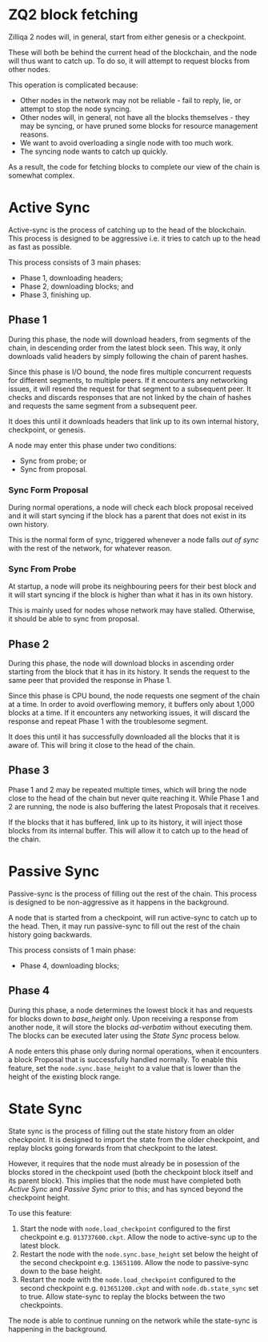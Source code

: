 # ZQ2 block fetching

Zilliqa 2 nodes will, in general, start from either genesis or a checkpoint.

These will both be behind the current head of the blockchain, and the node will thus want to catch up. To do so, it will attempt to request blocks from other nodes.

This operation is complicated because:

- Other nodes in the network may not be reliable - fail to reply, lie, or attempt to stop the node syncing.
- Other nodes will, in general, not have all the blocks themselves - they may be syncing, or have pruned some blocks for resource management reasons.
- We want to avoid overloading a single node with too much work.
- The syncing node wants to catch up quickly.

As a result, the code for fetching blocks to complete our view of the chain is somewhat complex.

# Active Sync

Active-sync is the process of catching up to the head of the blockchain.
This process is designed to be aggressive i.e. it tries to catch up to the head as fast as possible.

This process consists of 3 main phases:
- Phase 1, downloading headers;
- Phase 2, downloading blocks; and
- Phase 3, finishing up.

## Phase 1

During this phase, the node will download headers, from segments of the chain, in descending order from the latest block seen. This way, it only downloads valid headers by simply following the chain of parent hashes.

Since this phase is I/O bound, the node fires multiple concurrent requests for different segments, to multiple peers. If it encounters any networking issues, it will resend the request for that segment to a subsequent peer. It checks and discards responses that are not linked by the chain of hashes and requests the same segment from a subsequent peer.

It does this until it downloads headers that link up to its own internal history, checkpoint, or genesis.

A node may enter this phase under two conditions:
- Sync from probe; or
- Sync from proposal.

### Sync Form Proposal

During normal operations, a node will check each block proposal received and it will start syncing if the block has a parent that does not exist in its own history.

This is the normal form of sync, triggered whenever a node falls *out of sync* with the rest of the network, for whatever reason.

### Sync From Probe

At startup, a node will probe its neighbouring peers for their best block and it will start syncing if the block is higher than what it has in its own history.

This is mainly used for nodes whose network may have stalled. Otherwise, it should be able to sync from proposal.

## Phase 2

During this phase, the node will download blocks in ascending order starting from the block that it has in its history. It sends the request to the same peer that provided the response in Phase 1.

Since this phase is CPU bound, the node requests one segment of the chain at a time. In order to avoid overflowing memory, it buffers only about 1,000 blocks at a time. If it encounters any networking issues, it will discard the response and repeat Phase 1 with the troublesome segment.

It does this until it has successfully downloaded all the blocks that it is aware of. This will bring it close to the head of the chain.

## Phase 3

Phase 1 and 2 may be repeated multiple times, which will bring the node close to the head of the chain but never quite reaching it. While Phase 1 and 2 are running, the node is also buffering the latest Proposals that it receives.

If the blocks that it has buffered, link up to its history, it will inject those blocks from its internal buffer. This will allow it to catch up to the head of the chain.

# Passive Sync

Passive-sync is the process of filling out the rest of the chain. This process is designed to be non-aggressive as it happens in the background.

A node that is started from a checkpoint, will run active-sync to catch up to the head. Then, it may run passive-sync to fill out the rest of the chain history going backwards.

This process consists of 1 main phase:
- Phase 4, downloading blocks;

## Phase 4

During this phase, a node determines the lowest block it has and requests for blocks down to *base_height* only.
Upon receiving a response from another node, it will store the blocks *ad-verbatim* without executing them.
The blocks can be executed later using the *State Sync* process below.

A node enters this phase only during normal operations, when it encounters a block Proposal that is successfully handled normally.
To enable this feature, set the `node.sync.base_height` to a value that is lower than the height of the existing block range.

# State Sync

State sync is the process of filling out the state history from an older checkpoint.
It is designed to import the state from the older checkpoint, and replay blocks going forwards from that checkpoint to the latest.

However, it requires that the node must already be in posession of the blocks stored in the checkpoint used (both the checkpoint block itself and its parent block).
This implies that the node must have completed both *Active Sync* and *Passive Sync* prior to this; and has synced beyond the checkpoint height.

To use this feature:
1. Start the node with `node.load_checkpoint` configured to the first checkpoint e.g. `013737600.ckpt`. Allow the node to active-sync up to the latest block.
2. Restart the node with the `node.sync.base_height` set below the height of the second checkpoint e.g. `13651100`. Allow the node to passive-sync down to the base height.
3. Restart the node with the `node.load_checkpoint` configured to the second checkpoint e.g. `013651200.ckpt` and with `node.db.state_sync` set to true. Allow state-sync to replay the blocks between the two checkpoints.

The node is able to continue running on the network while the state-sync is happening in the background.
